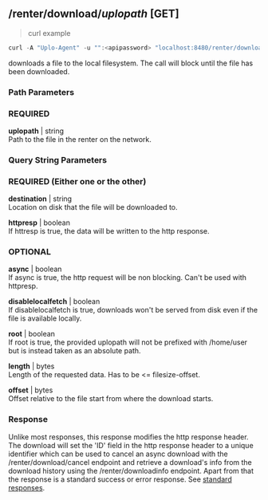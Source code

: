 ## /renter/download/*uplopath* [GET]
> curl example

```go
curl -A "Uplo-Agent" -u "":<apipassword> "localhost:8480/renter/download/myfile?httpresp=true"
```

downloads a file to the local filesystem. The call will block until the file has
been downloaded.

### Path Parameters
### REQUIRED
**uplopath** | string  
Path to the file in the renter on the network.

### Query String Parameters
### REQUIRED (Either one or the other)
**destination** | string  
Location on disk that the file will be downloaded to.

**httpresp** | boolean  
If httresp is true, the data will be written to the http response.

### OPTIONAL
**async** | boolean  
If async is true, the http request will be non blocking. Can't be used with
httpresp.

**disablelocalfetch** | boolean  
If disablelocalfetch is true, downloads won't be served from disk even if the
file is available locally.

**root** | boolean  
If root is true, the provided uplopath will not be prefixed with /home/user but is instead taken as an absolute path.

**length** | bytes  
Length of the requested data. Has to be <= filesize-offset.

**offset** | bytes  
Offset relative to the file start from where the download starts.

### Response

Unlike most responses, this response modifies the http response header. The
download will set the 'ID' field in the http response header to a unique
identifier which can be used to cancel an async download with the
/renter/download/cancel endpoint and retrieve a download's info from the
download history using the /renter/downloadinfo endpoint. Apart from that the
response is a standard success or error response. See [standard
responses](#standard-responses).